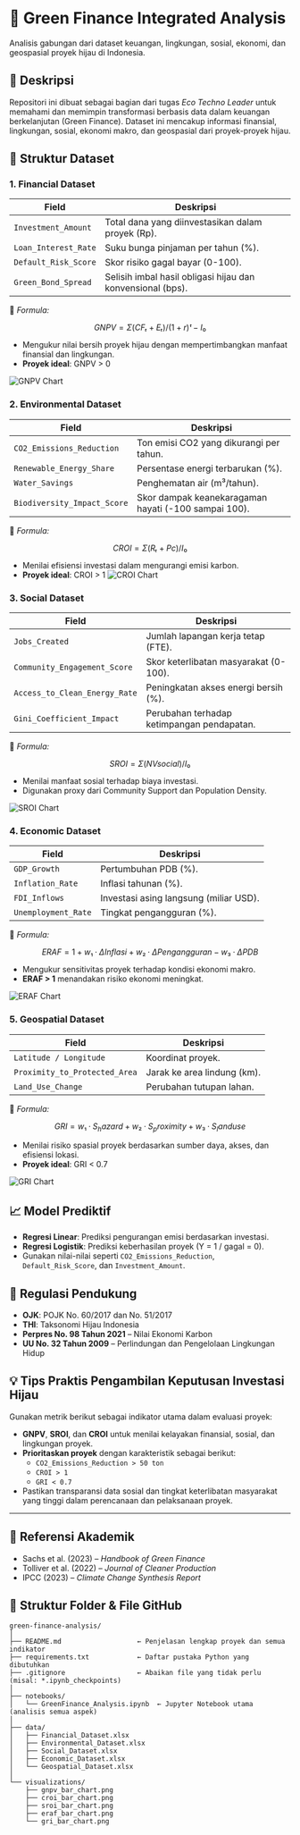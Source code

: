 # 🌱 Green Finance Integrated Analysis
Analisis gabungan dari dataset keuangan, lingkungan, sosial, ekonomi, dan geospasial proyek hijau di Indonesia.

## 📘 Deskripsi
Repositori ini dibuat sebagai bagian dari tugas *Eco Techno Leader* untuk memahami dan memimpin transformasi berbasis data dalam keuangan berkelanjutan (Green Finance). Dataset ini mencakup informasi finansial, lingkungan, sosial, ekonomi makro, dan geospasial dari proyek-proyek hijau.

## 📂 Struktur Dataset

### 1. Financial Dataset
| Field | Deskripsi |
|-------|-----------|
| `Investment_Amount` | Total dana yang diinvestasikan dalam proyek (Rp). |
| `Loan_Interest_Rate` | Suku bunga pinjaman per tahun (%). |
| `Default_Risk_Score` | Skor risiko gagal bayar (0-100). |
| `Green_Bond_Spread` | Selisih imbal hasil obligasi hijau dan konvensional (bps). |

📌 *Formula:*
```math
GNPV = Σ (CFₜ + Eₜ) / (1 + r)ᵗ - I₀
```

- Mengukur nilai bersih proyek hijau dengan mempertimbangkan manfaat finansial dan lingkungan.
- **Proyek ideal**: GNPV > 0

![GNPV Chart](visualizations/gnpv_bar_chart.png)


### 2. Environmental Dataset
| Field | Deskripsi |
|-------|-----------|
| `CO2_Emissions_Reduction` | Ton emisi CO2 yang dikurangi per tahun. |
| `Renewable_Energy_Share` | Persentase energi terbarukan (%). |
| `Water_Savings` | Penghematan air (m³/tahun). |
| `Biodiversity_Impact_Score` | Skor dampak keanekaragaman hayati (-100 sampai 100). |

📌 *Formula:*
```math
CROI = Σ (Rₜ + Pc) / I₀
```
- Menilai efisiensi investasi dalam mengurangi emisi karbon.
- **Proyek ideal**: CROI > 1
![CROI Chart](visualizations/croi_bar_chart.png)

### 3. Social Dataset
| Field | Deskripsi |
|-------|-----------|
| `Jobs_Created` | Jumlah lapangan kerja tetap (FTE). |
| `Community_Engagement_Score` | Skor keterlibatan masyarakat (0-100). |
| `Access_to_Clean_Energy_Rate` | Peningkatan akses energi bersih (%). |
| `Gini_Coefficient_Impact` | Perubahan terhadap ketimpangan pendapatan. |

📌 *Formula:*
```math
SROI = Σ (NVsocial) / I₀
```

- Menilai manfaat sosial terhadap biaya investasi.
- Digunakan proxy dari Community Support dan Population Density.
  
![SROI Chart](visualizations/sroi_bar_chart.png)


### 4. Economic Dataset
| Field | Deskripsi |
|-------|-----------|
| `GDP_Growth` | Pertumbuhan PDB (%). |
| `Inflation_Rate` | Inflasi tahunan (%). |
| `FDI_Inflows` | Investasi asing langsung (miliar USD). |
| `Unemployment_Rate` | Tingkat pengangguran (%). |

📌 *Formula:*
```math
ERAF = 1 + w₁·ΔInflasi + w₂·ΔPengangguran − w₃·ΔPDB
```

- Mengukur sensitivitas proyek terhadap kondisi ekonomi makro.
- **ERAF > 1** menandakan risiko ekonomi meningkat.

![ERAF Chart](visualizations/eraf_bar_chart.png)


### 5. Geospatial Dataset
| Field | Deskripsi |
|-------|-----------|
| `Latitude / Longitude` | Koordinat proyek. |
| `Proximity_to_Protected_Area` | Jarak ke area lindung (km). |
| `Land_Use_Change` | Perubahan tutupan lahan. |

📌 *Formula:*
```math
GRI = w₁·S_hazard + w₂·S_proximity + w₃·S_landuse
```

- Menilai risiko spasial proyek berdasarkan sumber daya, akses, dan efisiensi lokasi.
- **Proyek ideal**: GRI < 0.7

![GRI Chart](visualizations/gri_bar_chart.png)

## 📈 Model Prediktif
- **Regresi Linear**: Prediksi pengurangan emisi berdasarkan investasi.
- **Regresi Logistik**: Prediksi keberhasilan proyek (Y = 1 / gagal = 0).
- Gunakan nilai-nilai seperti `CO2_Emissions_Reduction`, `Default_Risk_Score`, dan `Investment_Amount`.

## 📜 Regulasi Pendukung
- **OJK**: POJK No. 60/2017 dan No. 51/2017
- **THI**: Taksonomi Hijau Indonesia
- **Perpres No. 98 Tahun 2021** – Nilai Ekonomi Karbon
- **UU No. 32 Tahun 2009** – Perlindungan dan Pengelolaan Lingkungan Hidup

## 💡 Tips Praktis Pengambilan Keputusan Investasi Hijau

Gunakan metrik berikut sebagai indikator utama dalam evaluasi proyek:

- **GNPV**, **SROI**, dan **CROI** untuk menilai kelayakan finansial, sosial, dan lingkungan proyek.
- **Prioritaskan proyek** dengan karakteristik sebagai berikut:
  - `CO2_Emissions_Reduction > 50 ton`
  - `CROI > 1`
  - `GRI < 0.7`
- Pastikan transparansi data sosial dan tingkat keterlibatan masyarakat yang tinggi dalam perencanaan dan pelaksanaan proyek.

---

## 🧠 Referensi Akademik

- Sachs et al. (2023) – *Handbook of Green Finance*
- Tolliver et al. (2022) – *Journal of Cleaner Production*
- IPCC (2023) – *Climate Change Synthesis Report*

## 📁 Struktur Folder & File GitHub
```
green-finance-analysis/
│
├── README.md                   ← Penjelasan lengkap proyek dan semua indikator
├── requirements.txt            ← Daftar pustaka Python yang dibutuhkan
├── .gitignore                  ← Abaikan file yang tidak perlu (misal: *.ipynb_checkpoints)
│
├── notebooks/
│   └── GreenFinance_Analysis.ipynb  ← Jupyter Notebook utama (analisis semua aspek)
│
├── data/
│   ├── Financial_Dataset.xlsx
│   ├── Environmental_Dataset.xlsx
│   ├── Social_Dataset.xlsx
│   ├── Economic_Dataset.xlsx
│   └── Geospatial_Dataset.xlsx
│
└── visualizations/
    ├── gnpv_bar_chart.png
    ├── croi_bar_chart.png
    ├── sroi_bar_chart.png
    ├── eraf_bar_chart.png
    └── gri_bar_chart.png
```
